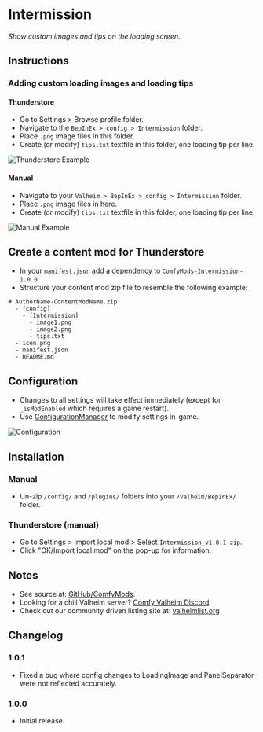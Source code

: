 # Intermission

*Show custom images and tips on the loading screen.*

## Instructions

### Adding custom loading images and loading tips

#### Thunderstore

  * Go to Settings > Browse profile folder.
  * Navigate to the `BepInEx > config > Intermission` folder.
  * Place `.png` image files in this folder.
  * Create (or modify) `tips.txt` textfile in this folder, one loading tip per line.

  ![Thunderstore Example](https://i.imgur.com/P1MY0X8.png)

#### Manual

  * Navigate to your `Valheim > BepInEx > config > Intermission` folder.
  * Place `.png` image files in here.
  * Create (or modify) `tips.txt` textfile in this folder, one loading tip per line.

  ![Manual Example](https://i.imgur.com/mWaJrIi.png)

## Create a content mod for Thunderstore

  * In your `manifest.json` add a dependency to `ComfyMods-Intermission-1.0.0`.
  * Structure your content mod zip file to resemble the following example:

  ```
  # AuthorName-ContentModName.zip
    - [config]
      - [Intermission]
        - image1.png
        - image2.png
        - tips.txt
    - icon.png
    - manifest.json
    - README.md
  ```

## Configuration

  * Changes to all settings will take effect immediately (except for `_isModEnabled` which requires a game restart).
  * Use [ConfigurationManager](https://valheim.thunderstore.io/package/Azumatt/Official_BepInEx_ConfigurationManager/)
    to modify settings in-game.

  ![Configuration](https://i.imgur.com/ifxhwFJ.png)

## Installation

### Manual

  * Un-zip `/config/` and `/plugins/` folders into your `/Valheim/BepInEx/` folder.

### Thunderstore (manual)

  * Go to Settings > Import local mod > Select `Intermission_v1.0.1.zip`.
  * Click "OK/Import local mod" on the pop-up for information.

## Notes

  * See source at: [GitHub/ComfyMods](https://github.com/redseiko/ComfyMods/tree/main/Intermission).
  * Looking for a chill Valheim server? [Comfy Valheim Discord](https://discord.gg/ameHJz5PFk)
  * Check out our community driven listing site at: [valheimlist.org](https://valheimlist.org/)

## Changelog

### 1.0.1

  * Fixed a bug where config changes to LoadingImage and PanelSeparator were not reflected accurately.

### 1.0.0

  * Initial release.